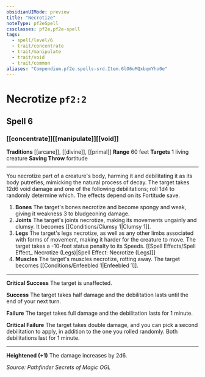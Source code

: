 ```yaml
---
obsidianUIMode: preview
title: "Necrotize"
noteType: pf2eSpell
cssclasses: pf2e,pf2e-spell
tags:
  - spell/level/6
  - trait/concentrate
  - trait/manipulate
  - trait/void
  - trait/common
aliases: "Compendium.pf2e.spells-srd.Item.6lO6uMQxbqmYho0e" 
---
```

# Necrotize  `pf2:2`  
## Spell 6
### [[concentrate]][[manipulate]][[void]]
**Traditions** [[arcane]], [[divine]], [[primal]]
**Range** 60 feet
**Targets** 1 living creature
**Saving Throw**  fortitude
* * * 
You necrotize part of a creature's body, harming it and debilitating it as its body putrefies, mimicking the natural process of decay. The target takes 12d6 void damage and one of the following debilitations; roll 1d4 to randomly determine which. The effects depend on its Fortitude save.

1.  **Bones** The target's bones necrotize and become spongy and weak, giving it weakness 3 to bludgeoning damage.
2.  **Joints** The target's joints necrotize, making its movements ungainly and clumsy. It becomes [[Conditions/Clumsy 1|Clumsy 1]].
3.  **Legs** The target's legs necrotize, as well as any other limbs associated with forms of movement, making it harder for the creature to move. The target takes a -10-foot status penalty to its Speeds. [[Spell Effects/Spell Effect_ Necrotize (Legs)|Spell Effect: Necrotize (Legs)]]
4.  **Muscles** The target's muscles necrotize, rotting away. The target becomes [[Conditions/Enfeebled 1|Enfeebled 1]].

* * *

**Critical Success** The target is unaffected.

**Success** The target takes half damage and the debilitation lasts until the end of your next turn.

**Failure** The target takes full damage and the debilitation lasts for 1 minute.

**Critical Failure** The target takes double damage, and you can pick a second debilitation to apply, in addition to the one you rolled randomly. Both debilitations last for 1 minute.

* * *

**Heightened (+1)** The damage increases by 2d6.

*Source: Pathfinder Secrets of Magic*
*OGL*